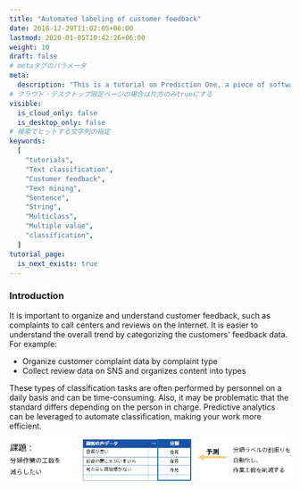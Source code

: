 ```yaml
---
title: "Automated labeling of customer feedback"
date: 2018-12-29T11:02:05+06:00
lastmod: 2020-01-05T10:42:26+06:00
weight: 10
draft: false
# metaタグのパラメータ
meta:
  description: "This is a tutorial on Prediction One, a piece of software that can be easily operated by non-experts, which calculates predictions from data. We will explain how to use Prediction One using automated labeling of customer feedback as an example."
# クラウド・デスクトップ限定ページの場合は片方のみtrueにする
visible:
  is_cloud_only: false
  is_desktop_only: false
# 検索でヒットする文字列の指定
keywords:
  [
    "tutorials",
    "Text classification",
    "Customer feedback",
    "Text mining",
    "Sentence",
    "String",
    "Multiclass",
    "Multiple value",
    "classification",
  ]
tutorial_page:
  is_next_exists: true
---
```


### Introduction

It is important to organize and understand customer feedback, such as complaints to call centers and reviews on the Internet. It is easier to understand the overall trend by categorizing the customers' feedback data. For example:

- Organize customer complaint data by complaint type
- Collect review data on SNS and organizes content into types

These types of classification tasks are often performed by personnel on a daily basis and can be time-consuming. Also, it may be problematic that the standard differs depending on the person in charge. Predictive analytics can be leveraged to automate classification, making your work more efficient.

![](img_en/t_slide2.png)
